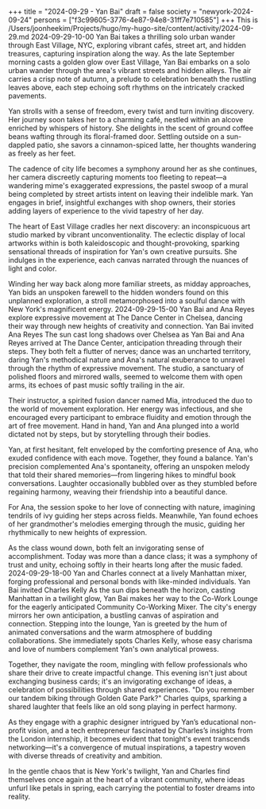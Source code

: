 +++
title = "2024-09-29 - Yan Bai"
draft = false
society = "newyork-2024-09-24"
persons = ["f3c99605-3776-4e87-94e8-31ff7e710585"]
+++
This is /Users/joonheekim/Projects/hugo/my-hugo-site/content/activity/2024-09-29.md
2024-09-29-10-00
Yan Bai takes a thrilling solo urban wander through East Village, NYC, exploring vibrant cafés, street art, and hidden treasures, capturing inspiration along the way.
As the late September morning casts a golden glow over East Village, Yan Bai embarks on a solo urban wander through the area's vibrant streets and hidden alleys. The air carries a crisp note of autumn, a prelude to celebration beneath the rustling leaves above, each step echoing soft rhythms on the intricately cracked pavements.

Yan strolls with a sense of freedom, every twist and turn inviting discovery. Her journey soon takes her to a charming café, nestled within an alcove enriched by whispers of history. She delights in the scent of ground coffee beans wafting through its floral-framed door. Settling outside on a sun-dappled patio, she savors a cinnamon-spiced latte, her thoughts wandering as freely as her feet.

The cadence of city life becomes a symphony around her as she continues, her camera discreetly capturing moments too fleeting to repeat—a wandering mime's exaggerated expressions, the pastel swoop of a mural being completed by street artists intent on leaving their indelible mark. Yan engages in brief, insightful exchanges with shop owners, their stories adding layers of experience to the vivid tapestry of her day.

The heart of East Village cradles her next discovery: an inconspicuous art studio marked by vibrant unconventionality. The eclectic display of local artworks within is both kaleidoscopic and thought-provoking, sparking sensational threads of inspiration for Yan's own creative pursuits. She indulges in the experience, each canvas narrated through the nuances of light and color.

Winding her way back along more familiar streets, as midday approaches, Yan bids an unspoken farewell to the hidden wonders found on this unplanned exploration, a stroll metamorphosed into a soulful dance with New York's magnificent energy.
2024-09-29-15-00
Yan Bai and Ana Reyes explore expressive movement at The Dance Center in Chelsea, dancing their way through new heights of creativity and connection.
Yan Bai invited Ana Reyes
The sun cast long shadows over Chelsea as Yan Bai and Ana Reyes arrived at The Dance Center, anticipation threading through their steps. They both felt a flutter of nerves; dance was an uncharted territory, daring Yan's methodical nature and Ana's natural exuberance to unravel through the rhythm of expressive movement. The studio, a sanctuary of polished floors and mirrored walls, seemed to welcome them with open arms, its echoes of past music softly trailing in the air.

Their instructor, a spirited fusion dancer named Mia, introduced the duo to the world of movement exploration. Her energy was infectious, and she encouraged every participant to embrace fluidity and emotion through the art of free movement. Hand in hand, Yan and Ana plunged into a world dictated not by steps, but by storytelling through their bodies.

Yan, at first hesitant, felt enveloped by the comforting presence of Ana, who exuded confidence with each move. Together, they found a balance. Yan's precision complemented Ana's spontaneity, offering an unspoken melody that told their shared memories—from lingering hikes to mindful book conversations. Laughter occasionally bubbled over as they stumbled before regaining harmony, weaving their friendship into a beautiful dance.

For Ana, the session spoke to her love of connecting with nature, imagining tendrils of ivy guiding her steps across fields. Meanwhile, Yan found echoes of her grandmother's melodies emerging through the music, guiding her rhythmically to new heights of expression.

As the class wound down, both felt an invigorating sense of accomplishment. Today was more than a dance class; it was a symphony of trust and unity, echoing softly in their hearts long after the music faded.
2024-09-29-18-00
Yan and Charles connect at a lively Manhattan mixer, forging professional and personal bonds with like-minded individuals.
Yan Bai invited Charles Kelly
As the sun dips beneath the horizon, casting Manhattan in a twilight glow, Yan Bai makes her way to the Co-Work Lounge for the eagerly anticipated Community Co-Working Mixer. The city's energy mirrors her own anticipation, a bustling canvas of aspiration and connection. Stepping into the lounge, Yan is greeted by the hum of animated conversations and the warm atmosphere of budding collaborations. She immediately spots Charles Kelly, whose easy charisma and love of numbers complement Yan's own analytical prowess.

Together, they navigate the room, mingling with fellow professionals who share their drive to create impactful change. This evening isn't just about exchanging business cards; it's an invigorating exchange of ideas, a celebration of possibilities through shared experiences. "Do you remember our tandem biking through Golden Gate Park?" Charles quips, sparking a shared laughter that feels like an old song playing in perfect harmony.

As they engage with a graphic designer intrigued by Yan’s educational non-profit vision, and a tech entrepreneur fascinated by Charles’s insights from the London internship, it becomes evident that tonight's event transcends networking—it's a convergence of mutual inspirations, a tapestry woven with diverse threads of creativity and ambition.

In the gentle chaos that is New York's twilight, Yan and Charles find themselves once again at the heart of a vibrant community, where ideas unfurl like petals in spring, each carrying the potential to foster dreams into reality.
